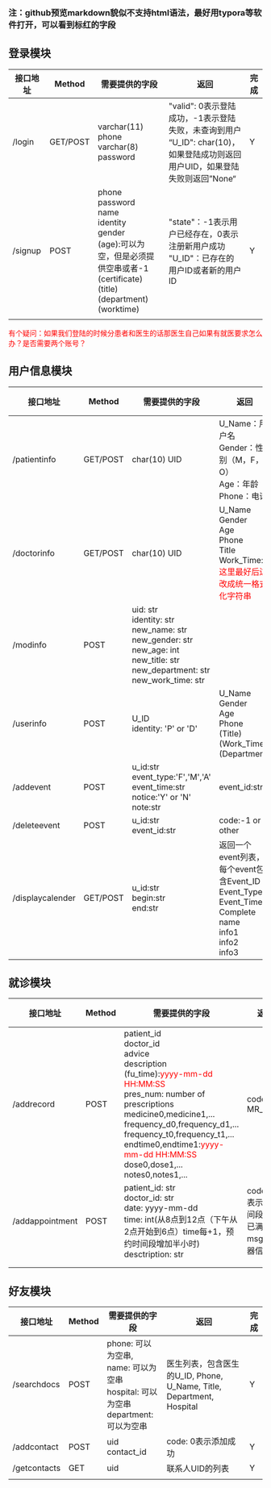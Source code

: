 ### 注：github预览markdown貌似不支持html语法，最好用typora等软件打开，可以看到标红的字段

## 登录模块

| 接口地址 | Method   | 需要提供的字段                                               | 返回                                                         | 完成 |
| -------- | -------- | ------------------------------------------------------------ | ------------------------------------------------------------ | ---- |
| /login   | GET/POST | varchar(11) phone <br />varchar(8) password                  | "valid": 0表示登陆成功，-1表示登陆失败，未查询到用户<br />“U_ID": char(10)，如果登陆成功则返回用户UID，如果登陆失败则返回”None“ | Y    |
| /signup  | POST     | phone<br />password<br />name<br />identity<br />gender<br />(age):可以为空，但是必须提供空串或者-1<br />(certificate)<br />(title)<br />(department)<br />(worktime) | "state"：-1表示用户已经存在，0表示注册新用户成功<br />"U_ID"：已存在的用户ID或者新的用户ID | Y    |
|          |          |                                                              |                                                              |      |

<span style='color:red'>有个疑问：如果我们登陆的时候分患者和医生的话那医生自己如果有就医要求怎么办？是否需要两个账号？</span>

## 用户信息模块

| 接口地址         | Method   | 需要提供的字段                                               | 返回                                                         | 完成                                |
| ---------------- | -------- | ------------------------------------------------------------ | ------------------------------------------------------------ | ----------------------------------- |
| /patientinfo     | GET/POST | char(10) UID                                                 | U_Name：用户名<br />Gender：性别（M，F，O）<br />Age：年龄<br />Phone：电话 | <span style='color:red'>废弃</span> |
| /doctorinfo      | GET/POST | char(10) UID                                                 | U_Name<br />Gender<br />Age<br />Phone<br />Title<br />Work_Time: <span style='color:red'>这里最好后边改成统一格式化字符串</span> | <span style='color:red'>废弃</span> |
| /modinfo         | POST     | uid: str<br />identity: str<br />new_name: str<br />new_gender: str<br />new_age: int<br />new_title: str<br />new_department: str<br />new_work_time: str<br /> |                                                              | Y                                   |
| /userinfo        | POST     | U_ID<br />identity: 'P' or 'D'                               | U_Name<br />Gender<br />Age<br />Phone<br />(Title)<br />(Work_Time)<br />(Department) | Y                                   |
| /addevent        | POST     | u_id:str<br/>event_type:'F','M','A'<br/>event_time:str<br/>notice:'Y' or 'N'<br/>note:str | event_id:str<br/>                                            | Y                                   |
| /deleteevent     | POST     | u_id:str<br/>event_id:str                                    | code:-1 or other                                             | Y                                   |
| /displaycalender | GET/POST | u_id:str<br/>begin:str<br/>end:str<br/>                      | 返回一个event列表，每个event包含Event_ID<br />Event_Type<br />Event_Time<br />Complete<br />name<br />info1<br />info2<br />info3 | Y                                   |

## 就诊模块

| 接口地址        | Method | 需要提供的字段                                               | 返回                                              | 完成 |
| --------------- | ------ | ------------------------------------------------------------ | ------------------------------------------------- | ---- |
| /addrecord      | POST   | patient_id<br />doctor_id<br />advice<br />description<br />(fu_time):<span style='color:red'>yyyy-mm-dd HH:MM:SS</span><br />pres_num: number of prescriptions<br />medicine0,medicine1,...<br />frequency_d0,frequency_d1,...<br />frequency_t0,frequency_t1,...<br />endtime0,endtime1:<span style='color:red'>yyyy-mm-dd HH:MM:SS</span><br />dose0,dose1,...<br />notes0,notes1,... | code:200<br />MR_ID                               | Y    |
| /addappointment | POST   | patient_id: str<br />doctor_id: str<br />date: yyyy-mm-dd<br />time: int(从8点到12点（下午从2点开始到6点）time每+1，预约时间段增加半小时)<br />desctription: str | code: -1表示该时间段人数已满<br />msg: 服务器信息 | Y    |
|                 |        |                                                              |                                                   |      |
|                 |        |                                                              |                                                   |      |

## 好友模块

| 接口地址     | Method | 需要提供的字段                                               | 返回                                                         | 完成 |
| ------------ | ------ | ------------------------------------------------------------ | ------------------------------------------------------------ | ---- |
| /searchdocs  | POST   | phone: 可以为空串,<br />name: 可以为空串<br />hospital: 可以为空串<br />department: 可以为空串 | 医生列表，包含医生的U_ID, Phone, U_Name, Title, Department, Hospital | Y    |
| /addcontact  | POST   | uid<br />contact_id                                          | code: 0表示添加成功                                          | Y    |
| /getcontacts | GET    | uid                                                          | 联系人UID的列表                                              | Y    |
|              |        |                                                              |                                                              |      |
